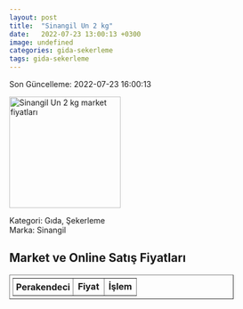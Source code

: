 ```yaml
---
layout: post
title:  "Sinangil Un 2 kg"
date:   2022-07-23 13:00:13 +0300
image: undefined
categories: gida-sekerleme
tags: gida-sekerleme
---
```


Son Güncelleme: 2022-07-23 16:00:13

<img src="undefined" width="200" alt="Sinangil Un 2 kg market fiyatları" />

Kategori: Gıda, Şekerleme
<br />
Marka: Sinangil

<h2>Market ve Online Satış Fiyatları</h2>

<table border="1" style="padding: 5px;width:80%;">
  <tr>
    <td style="padding: 5px;"><strong>Perakendeci</strong></td>
    <td><strong>Fiyat</strong></td>
    <td><strong>İşlem</strong></td>
  </tr>
  
</table>
